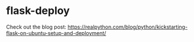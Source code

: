 flask-deploy
============

Check out the blog post: https://realpython.com/blog/python/kickstarting-flask-on-ubuntu-setup-and-deployment/
